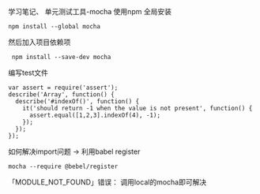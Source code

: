 <!--
 * @Author: your name
 * @Date: 2020-11-09 23:09:29
 * @LastEditTime: 2020-12-06 22:00:20
 * @LastEditors: Please set LastEditors
 * @Description: In User Settings 
 * @FilePath: /Frontend-03-Template/week18/NOTE.md
-->
学习笔记、
单元测试工具-mocha
使用npm 全局安装
```
npm install --global mocha
```
然后加入项目依赖项
```
 npm install --save-dev mocha
```
编写test文件
```
var assert = require('assert');
describe('Array', function() {
  describe('#indexOf()', function() {
    it('should return -1 when the value is not present', function() {
      assert.equal([1,2,3].indexOf(4), -1);
    });
  });
});
```

如何解决import问题 -> 利用babel register
```
mocha --require @bebel/register
```
「MODULE_NOT_FOUND」错误：
调用local的mocha即可解决


